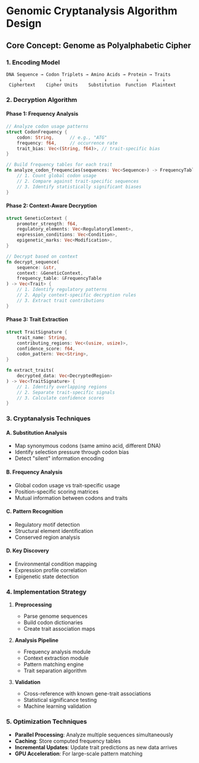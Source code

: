 # Genomic Cryptanalysis Algorithm Design

## Core Concept: Genome as Polyalphabetic Cipher

### 1. Encoding Model

```
DNA Sequence → Codon Triplets → Amino Acids → Protein → Traits
     ↓              ↓                ↓           ↓         ↓
 Ciphertext    Cipher Units    Substitution  Function  Plaintext
```

### 2. Decryption Algorithm

#### Phase 1: Frequency Analysis
```rust
// Analyze codon usage patterns
struct CodonFrequency {
    codon: String,      // e.g., "ATG"
    frequency: f64,     // occurrence rate
    trait_bias: Vec<(String, f64)>, // trait-specific bias
}

// Build frequency tables for each trait
fn analyze_codon_frequencies(sequences: Vec<Sequence>) -> FrequencyTable {
    // 1. Count global codon usage
    // 2. Compare against trait-specific sequences
    // 3. Identify statistically significant biases
}
```

#### Phase 2: Context-Aware Decryption
```rust
struct GeneticContext {
    promoter_strength: f64,
    regulatory_elements: Vec<RegulatoryElement>,
    expression_conditions: Vec<Condition>,
    epigenetic_marks: Vec<Modification>,
}

// Decrypt based on context
fn decrypt_sequence(
    sequence: &str,
    context: &GeneticContext,
    frequency_table: &FrequencyTable
) -> Vec<Trait> {
    // 1. Identify regulatory patterns
    // 2. Apply context-specific decryption rules
    // 3. Extract trait contributions
}
```

#### Phase 3: Trait Extraction
```rust
struct TraitSignature {
    trait_name: String,
    contributing_regions: Vec<(usize, usize)>,
    confidence_score: f64,
    codon_pattern: Vec<String>,
}

fn extract_traits(
    decrypted_data: Vec<DecryptedRegion>
) -> Vec<TraitSignature> {
    // 1. Identify overlapping regions
    // 2. Separate trait-specific signals
    // 3. Calculate confidence scores
}
```

### 3. Cryptanalysis Techniques

#### A. Substitution Analysis
- Map synonymous codons (same amino acid, different DNA)
- Identify selection pressure through codon bias
- Detect "silent" information encoding

#### B. Frequency Analysis
- Global codon usage vs trait-specific usage
- Position-specific scoring matrices
- Mutual information between codons and traits

#### C. Pattern Recognition
- Regulatory motif detection
- Structural element identification
- Conserved region analysis

#### D. Key Discovery
- Environmental condition mapping
- Expression profile correlation
- Epigenetic state detection

### 4. Implementation Strategy

1. **Preprocessing**
   - Parse genome sequences
   - Build codon dictionaries
   - Create trait association maps

2. **Analysis Pipeline**
   - Frequency analysis module
   - Context extraction module
   - Pattern matching engine
   - Trait separation algorithm

3. **Validation**
   - Cross-reference with known gene-trait associations
   - Statistical significance testing
   - Machine learning validation

### 5. Optimization Techniques

- **Parallel Processing**: Analyze multiple sequences simultaneously
- **Caching**: Store computed frequency tables
- **Incremental Updates**: Update trait predictions as new data arrives
- **GPU Acceleration**: For large-scale pattern matching